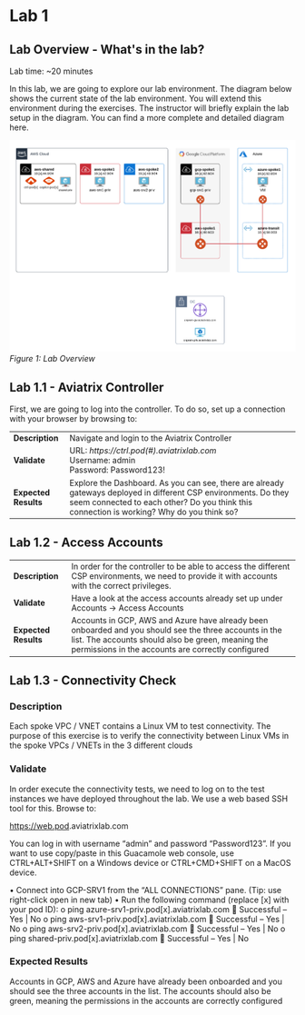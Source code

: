# Lab 1

## Lab Overview - What's in the lab?
Lab time: ~20 minutes

In this lab, we are going to explore our lab environment. The diagram below shows the current state of the lab environment. You will extend this environment during the exercises. The instructor will briefly explain the lab setup in the diagram. You can find a more complete and detailed diagram here.

![Lab Overview](../images/lab-before.png)  
_Figure 1: Lab Overview_

## Lab 1.1 - Aviatrix Controller

First, we are going to log into the controller. To do so, set up a connection with your browser by browsing to:

<table>
  <tr>
    <td><b>Description</b></td>
    <td>Navigate and login to the Aviatrix Controller</td>
  </tr>
  <tr>
    <td><b>Validate</b></td>
    <td>URL:  <i>https://ctrl.pod(#).aviatrixlab.com</i><br>Username:  admin<br>Password:  Password123!</td>
  </tr>
  <tr>
    <td><b>Expected Results</b></td>
    <td>Explore the Dashboard. As you can see, there are already gateways deployed in different CSP environments. Do they seem connected to each other? Do you think this connection is working? Why do you think so?</td>
  </tr>
</table>

## Lab 1.2 - Access Accounts

<table>
  <tr>
    <td><b>Description</b></td>
    <td>In order for the controller to be able to access the different CSP environments, we need to provide it with accounts with the correct privileges.</td>
  </tr>
  <tr>
    <td><b>Validate</b></td>
    <td>Have a look at the access accounts already set up under Accounts -> Access Accounts</td>
  </tr>
  <tr>
    <td><b>Expected Results</b></td>
    <td>Accounts in GCP, AWS and Azure have already been onboarded and you should see the three accounts in the list.  The accounts should also be green, meaning the permissions in the accounts are correctly configured</td>
  </tr>
</table>

## Lab 1.3 - Connectivity Check

### Description
Each spoke VPC / VNET contains a Linux VM to test connectivity.  The purpose of this exercise is to verify the connectivity between Linux VMs in the spoke VPCs / VNETs in the 3 different clouds
### Validate
In order execute the connectivity tests, we need to log on to the test instances we have deployed throughout the lab. We use a web based SSH tool for this. Browse to:

https://web.pod<podnumber>.aviatrixlab.com

You can log in with username “admin” and password “Password123”. If you want to use copy/paste in this Guacamole web console, use CTRL+ALT+SHIFT on a Windows device or CTRL+CMD+SHIFT on a MacOS device.

•	Connect into GCP-SRV1 from the “ALL CONNECTIONS” pane. (Tip: use right-click open in new tab)
•	Run the following command (replace [x] with your pod ID):
o	ping azure-srv1-priv.pod[x].aviatrixlab.com
	Successful – Yes | No 
o	ping aws-srv1-priv.pod[x].aviatrixlab.com
	Successful – Yes | No 
o	ping aws-srv2-priv.pod[x].aviatrixlab.com
	Successful – Yes | No 
o	ping shared-priv.pod[x].aviatrixlab.com
	Successful – Yes | No
### Expected Results
Accounts in GCP, AWS and Azure have already been onboarded and you should see the three accounts in the list.  The accounts should also be green, meaning the permissions in the accounts are correctly configured


